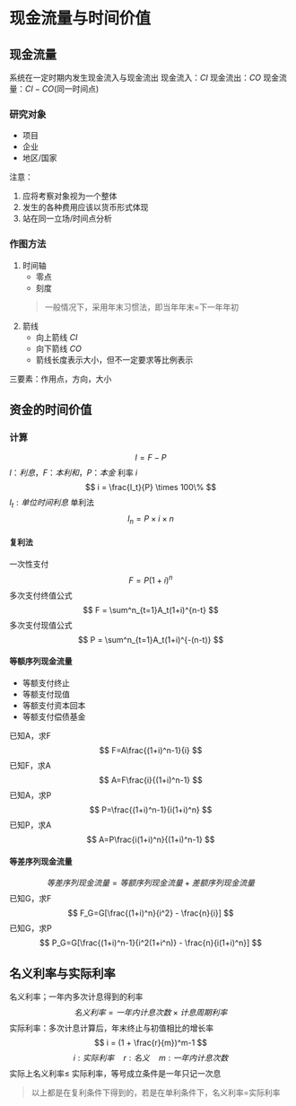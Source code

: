 # 现金流量与时间价值
## 现金流量
系统在一定时期内发生现金流入与现金流出
现金流入：$CI$
现金流出：$CO$
现金流量：$CI-CO$(同一时间点)
### 研究对象
* 项目
* 企业
* 地区/国家

注意：
1. 应将考察对象视为一个整体
2. 发生的各种费用应该以货币形式体现
3. 站在同一立场/时间点分析
### 作图方法
1. 时间轴
   * 零点
   * 刻度
    > 一般情况下，采用年末习惯法，即当年年末=下一年年初
2. 箭线
   * 向上箭线 $CI$
   * 向下箭线 $CO$
   * 箭线长度表示大小，但不一定要求等比例表示
  
三要素：作用点，方向，大小
## 资金的时间价值
### 计算
$$
I = F - P
$$
$I：利息，F：本利和，P：本金$
利率 $i$
$$
i = \frac{I_t}{P} \times 100\%
$$
$I_t:单位时间利息$
单利法
$$
I_n = P\times i\times n
$$
#### 复利法
一次性支付
$$
F=P(1+i)^n
$$
多次支付终值公式
$$
F = \sum^n_{t=1}A_t(1+i)^{n-t}
$$
多次支付现值公式
$$
P = \sum^n_{t=1}A_t(1+i)^{-(n-t)}
$$
#### 等额序列现金流量
* 等额支付终止
* 等额支付现值
* 等额支付资本回本
* 等额支付偿债基金

已知A，求F
$$
F=A\frac{(1+i)^n-1}{i}
$$
已知F，求A
$$
A=F\frac{i}{(1+i)^n-1}
$$
已知A，求P
$$
P=\frac{(1+i)^n-1}{i(1+i)^n}
$$
已知P，求A
$$
A=P\frac{i(1+i)^n}{(1+i)^n-1}
$$
#### 等差序列现金流量
$$
等差序列现金流量=等额序列现金流量+差额序列现金流量
$$
已知G，求F
$$
F_G=G[\frac{(1+i)^n}{i^2} - \frac{n}{i}]
$$
已知G，求P
$$
P_G=G[\frac{(1+i)^n-1}{i^2(1+i^n)} - \frac{n}{i(1+i)^n}]
$$
## 名义利率与实际利率
名义利率；一年内多次计息得到的利率
$$名义利率 = 一年内计息次数 \times 计息周期利率$$
实际利率：多次计息计算后，年末终止与初值相比的增长率
$$
i = (1 + \frac{r}{m})^m-1
$$
$$
i:实际利率\quad
r:名义\quad
m:一年内计息次数
$$
实际上名义利率$\leq$ 实际利率，等号成立条件是一年只记一次息
>以上都是在复利条件下得到的，若是在单利条件下，名义利率=实际利率